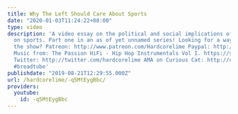 ```yaml
---
title: Why The Left Should Care About Sports
date: "2020-01-03T11:24:22+08:00"
type: video
description: 'A video essay on the political and social implications of sports and
  on sports. Part one in an as of yet unnamed series! Looking for a way to support
  the show? Patreon: http://www.patreon.com/Hardcorelime Paypal: http://paypal.me/hardcorelime
  Music from: The Passion HiFi - Hip Hop Instrumentals Vol I. https://soundcloud.com/thepassionhifi/sets/the-passion-hifi-hip-hop
  Twitter: http://twitter.com/hardcorelime AMA on Curious Cat: http://curiouscat.me/hardcorelime
  #breadtube'
publishdate: "2019-08-21T12:29:55.000Z"
url: /hardcorelime/-q5MtEygBbc/
providers:
  youtube:
    id: -q5MtEygBbc
---
```

